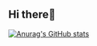 ## Hi there👋

[![Anurag's GitHub stats](https://github-readme-stats.vercel.app/api?username=Killua0615)](https://github.com/anuraghazra/github-readme-stats)

<!--
**Killua0615/Killua0615** is a ✨ _special_ ✨ repository because its `README.md` (this file) appears on your GitHub profile.

Here are some ideas to get you started:

- 🔭 I’m currently working on ...
- 🌱 I’m currently learning ...
- 👯 I’m looking to collaborate on ...
- 🤔 I’m looking for help with ...
- 💬 Ask me about ...
- 📫 How to reach me: ...
- 😄 Pronouns: ...
- ⚡ Fun fact: ...
-->
